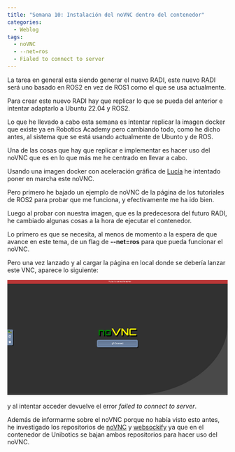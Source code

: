 ```yaml
---
title: "Semana 10: Instalación del noVNC dentro del contenedor"
categories:
  - Weblog
tags:
  - noVNC
  - --net=ros
  - Fialed to connect to server
---
```


La tarea en general esta siendo generar el nuevo RADI, este nuevo RADI será uno basado en ROS2 en vez de ROS1 como el que se usa actualmente.

Para crear este nuevo RADI hay que replicar lo que se pueda del anterior e intentar adaptarlo a Ubuntu 22.04 y ROS2.

Lo que he llevado a cabo esta semana es intentar replicar la imagen docker que existe ya en Robotics Academy pero cambiando todo, como he dicho antes, al sistema que se está usando actualmente de Ubunto y de ROS.

Una de las cosas que hay que replicar e implementar es hacer uso del noVNC que es en lo que más me he centrado en llevar a cabo.

Usando una imagen docker con aceleración gráfica de [Lucía](https://github.com/RoboticsLabURJC/2022-tfg-lucia-chen) he intentado poner en marcha este noVNC.

Pero primero he bajado un ejemplo de noVNC de la página de los tutoriales de ROS2 para probar que me funciona, y efectivamente me ha ido bien.

Luego al probar con nuestra imagen, que es la predecesora del futuro RADI, he cambiado algunas cosas a la hora de ejecutar el contenedor.

Lo primero es que se necesita, al menos de momento a la espera de que avance en este tema, de un flag de **--net=ros** para que pueda funcionar el noVNC.

Pero una vez lanzado y al cargar la página en local donde se debería lanzar este VNC, aparece lo siguiente:

![](https://github.com/RoboticsLabURJC/2022-tfg-guillermo-bernal/blob/main/docs/assets/images/noVNC_1.jpg)

y al intentar acceder devuelve el error *failed to connect to server*.

Además de informarme sobre el noVNC porque no había visto esto antes, he investigado los repositorios de [noVNC](https://github.com/novnc/noVNC) y [websockify](https://github.com/novnc/websockify) ya que en el contenedor de Unibotics se bajan ambos repositorios para hacer uso del noVNC.
